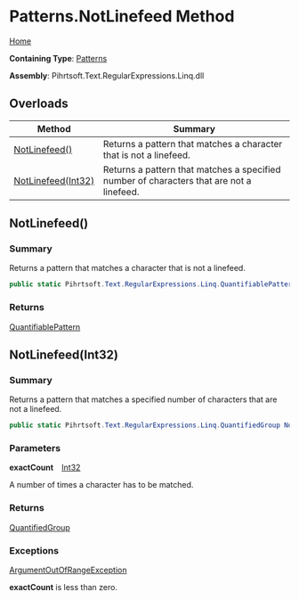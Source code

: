 # Patterns\.NotLinefeed Method

[Home](../../../../../../README.md)

**Containing Type**: [Patterns](../README.md)

**Assembly**: Pihrtsoft\.Text\.RegularExpressions\.Linq\.dll

## Overloads

| Method | Summary |
| ------ | ------- |
| [NotLinefeed()](#Pihrtsoft_Text_RegularExpressions_Linq_Patterns_NotLinefeed) | Returns a pattern that matches a character that is not a linefeed\. |
| [NotLinefeed(Int32)](#Pihrtsoft_Text_RegularExpressions_Linq_Patterns_NotLinefeed_System_Int32_) | Returns a pattern that matches a specified number of characters that are not a linefeed\. |

## NotLinefeed\(\) <a name="Pihrtsoft_Text_RegularExpressions_Linq_Patterns_NotLinefeed"></a>

### Summary

Returns a pattern that matches a character that is not a linefeed\.

```csharp
public static Pihrtsoft.Text.RegularExpressions.Linq.QuantifiablePattern NotLinefeed()
```

### Returns

[QuantifiablePattern](../../QuantifiablePattern/README.md)

## NotLinefeed\(Int32\) <a name="Pihrtsoft_Text_RegularExpressions_Linq_Patterns_NotLinefeed_System_Int32_"></a>

### Summary

Returns a pattern that matches a specified number of characters that are not a linefeed\.

```csharp
public static Pihrtsoft.Text.RegularExpressions.Linq.QuantifiedGroup NotLinefeed(int exactCount)
```

### Parameters

**exactCount** &ensp; [Int32](https://docs.microsoft.com/en-us/dotnet/api/system.int32)

A number of times a character has to be matched\.

### Returns

[QuantifiedGroup](../../QuantifiedGroup/README.md)

### Exceptions

[ArgumentOutOfRangeException](https://docs.microsoft.com/en-us/dotnet/api/system.argumentoutofrangeexception)

**exactCount** is less than zero\.

